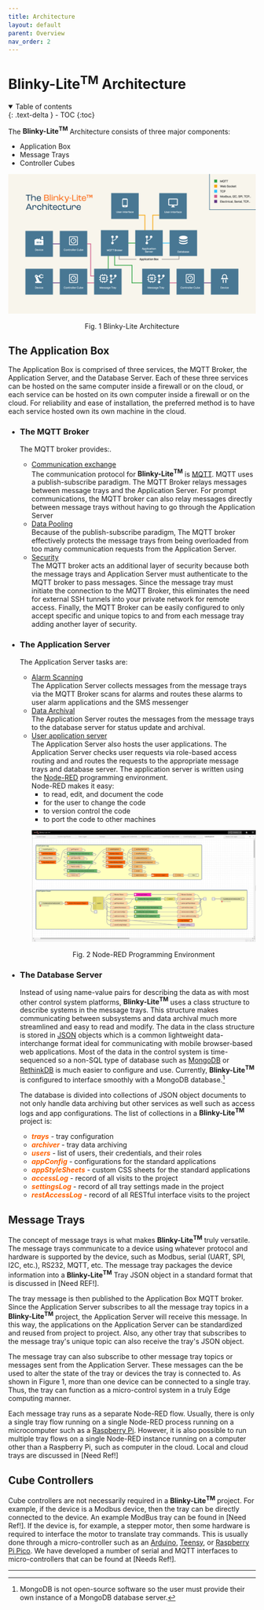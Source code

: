 ```yaml
---
title: Architecture
layout: default
parent: Overview
nav_order: 2
---
```

# Blinky-Lite<sup>TM</sup> Architecture

<details open markdown="block">
  <summary>
    Table of contents
  </summary>
  {: .text-delta }
- TOC
{:toc}
</details>

The **Blinky-Lite<sup>TM</sup>** Architecture consists of three major components: 
- Application Box
- Message Trays
- Controller Cubes

<p align = "center"><img src = "/assets/images/architecture.jpg"></p>
<p align = "center">Fig. 1 Blinky-Lite Architecture</p>

## The Application Box  
The Application Box is comprised of three services, the MQTT Broker, the Application Server, and the Database Server. Each of these three services can be hosted on the same computer inside a firewall or on the cloud, or each service can be hosted on its own computer inside a firewall or on the cloud. For reliability and ease of installation, the preferred method is to have each service hosted own its own machine in the cloud.
- ### The MQTT Broker  
  The MQTT broker provides:.
  - <ins>Communication exchange</ins>   
    The communication protocol for **Blinky-Lite<sup>TM</sup>** is [MQTT]. MQTT uses a publish-subscribe paradigm. The MQTT Broker relays messages between message trays and the Application Server. For prompt communications, the MQTT broker can also relay messages directly between message trays without having to go through the Application Server 
  - <ins>Data Pooling</ins>  
    Because of the publish-subscribe paradigm, The MQTT broker effectively protects the message trays from being overloaded from too many communication requests from the Application Server.
  - <ins>Security</ins>  
    The MQTT broker acts an additional layer of security because both the message trays and Application Server must authenticate to the MQTT broker to pass messages. Since the message tray must initiate the connection to the MQTT Broker, this eliminates the need for external SSH tunnels into your private network for remote access. Finally, the MQTT Broker can be easily configured to only accept specific and unique topics to and from each message tray adding another layer of security.
- ### The Application Server
  The Application Server tasks are:
  - <ins>Alarm Scanning</ins>  
    The Application Server collects messages from the message trays via the MQTT Broker scans for alarms and routes these alarms to user alarm applications and the SMS messenger
  - <ins>Data Archival</ins>  
    The Application Server routes the messages from the message trays  to the database server for status update and archival. 
  - <ins>User application server</ins>   
    The Application Server also hosts the user applications. The Application Server checks user requests via role-based access routing and and routes the requests to the appropriate message trays and database server. The application server is written using the [Node-RED] programming environment.  
    Node-RED makes it easy: 
    - to read, edit, and document the code 
    - for the user to change the code
    - to version control the code
    - to port the code to other machines
    <p align = "center"><img src = "/assets/images/nodeRedEnv.png"></p>
    <p align = "center">Fig. 2 Node-RED Programming Environment</p>

- ### The Database Server
  Instead of using name-value pairs for describing the data as with most other control system platforms, **Blinky-Lite<sup>TM</sup>** uses a class structure to describe systems in the message trays. This structure makes communicating between subsystems and data archival much more streamlined and easy to read and modify. The data in the class structure is stored in [JSON] objects which is a common lightweight data-interchange format ideal for communicating with mobile browser-based web applications. Most of the data in the control system is time-sequenced so a non-SQL type of database such as [MongoDB] or [RethinkDB] is much easier to configure and use. Currently, **Blinky-Lite<sup>TM</sup>** is configured to interface smoothly with a MongoDB database.[^1] 

  The database is divided into collections of JSON object documents to not only handle data archiving but other services as well such as access logs and app configurations. The list of collections in a **Blinky-Lite<sup>TM</sup>** project is:
  - <span style="color:#ff6100">***trays***</span> - tray configuration
  - <span style="color:#ff6100">***archiver***</span> - tray data archiving
  - <span style="color:#ff6100">***users***</span> - list of users, their credentials, and their roles
  - <span style="color:#ff6100">***appConfig***</span> - configurations for the standard applications
  - <span style="color:#ff6100">***appStyleSheets***</span> - custom CSS sheets for the standard applications
  - <span style="color:#ff6100">***accessLog***</span> - record of all visits to the project
  - <span style="color:#ff6100">***settingsLog***</span> - record of all tray settings made in the project
  - <span style="color:#ff6100">***restAccessLog***</span> - record of all RESTful interface visits to the project

## Message Trays
The concept of message trays is what makes **Blinky-Lite<sup>TM</sup>** truly versatile. The message trays communicate to a device using whatever protocol and hardware is supported by the device, such as Modbus, serial (UART, SPI, I2C, etc.), RS232, MQTT, etc. The message tray packages the device information into a **Blinky-Lite<sup>TM</sup>** Tray JSON object in a standard format that is discussed in [Need REF!]. 

The tray message is then published to the Application Box MQTT broker.  Since the Application Server subscribes to all the message tray topics in a **Blinky-Lite<sup>TM</sup>** project, the Application  Server will  receive this message. In this way, the applications on the Application Server can be standardized and reused from project to project. Also, any other tray that subscribes to the message tray's unique topic can also receive the tray's JSON object. 

The message tray can also subscribe to other message tray topics or messages sent from the Application Server. These messages can the be used to alter the state of the tray or devices the tray is connected to. As shown in Figure 1, more than one device can be connected to a single tray. Thus, the tray can function as a micro-control system in a truly Edge computing manner.

Each message tray runs as a separate Node-RED flow. Usually, there is only a single tray flow running on a single Node-RED process running on a microcomputer such as a [Raspberry Pi]. However, it is also possible to run multiple tray flows on a single Node-RED instance running on a computer other than a Raspberry Pi, such as computer in the cloud. Local and cloud trays are discussed in [Need Ref!]

## Cube Controllers
Cube controllers are not necessarily required in a **Blinky-Lite<sup>TM</sup>** project. For example, if the device is a Modbus device, then the tray can be directly connected to the device. An example ModBus tray can be found in [Need Ref!]. If the device is, for example, a stepper motor, then some hardware is required to interface the motor to translate tray commands. This is usually done through a micro-controller such as an [Arduino], [Teensy], or [Raspberry Pi Pico]. We have developed a number of serial and MQTT interfaces to micro-controllers that can be found at [Needs Ref!].

----
[^1]: MongoDB is not open-source software so the user must provide their own instance of a MongoDB database server.

[MQTT]:https://mqtt.org/
[Node-RED]:https://nodered.org/
[JSON]:https://www.json.org/json-en.html
[MongoDB]:https://www.mongodb.com/
[RethinkDB]:https://rethinkdb.com/
[Raspberry Pi]:https://www.raspberrypi.org/
[Arduino]:https://www.arduino.cc/
[Teensy]:https://www.pjrc.com/teensy/
[Raspberry Pi Pico]:https://www.raspberrypi.com/products/raspberry-pi-pico/
